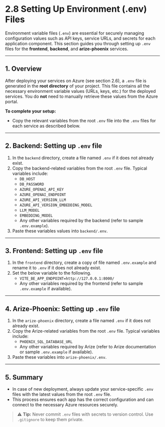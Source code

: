 # 2.8 Setting Up Environment (.env) Files

Environment variable files (`.env`) are essential for securely managing configuration values such as API keys, service URLs, and secrets for each application component. This section guides you through setting up `.env` files for the **frontend**, **backend**, and **arize-phoenix** services.

---

## 1. Overview

After deploying your services on Azure (see section 2.6), a `.env` file is generated in the **root directory** of your project. This file contains all the necessary environment variable values (URLs, keys, etc.) for the deployed services. You do **not** need to manually retrieve these values from the Azure portal.

**To complete your setup:**
- Copy the relevant variables from the root `.env` file into the `.env` files for each service as described below.

---

## 2. Backend: Setting up `.env` file

1. In the `backend` directory, create a file named `.env` if it does not already exist.
2. Copy the backend-related variables from the root `.env` file. Typical variables include:
    - `DB_HOST`
    - `DB_PASSWORD`
    - `AZURE_OPENAI_API_KEY`
    - `AZURE_OPENAI_ENDPOINT`
    - `AZURE_API_VERSION_LLM`
    - `AZURE_API_VERSION_EMBEDDING_MODEL`
    - `LLM_MODEL`
    - `EMBEDDING_MODEL`
    - Any other variables required by the backend (refer to sample `.env.example`).
3. Paste these variables values into `backend/.env`.

---

## 3. Frontend: Setting up `.env` file

1. In the `frontend` directory, create a copy of file named `.env.example` and rename it to `.env` if it does not already exist.
2. Set the below variable to the following.
    - `VITE_BE_APP_ENDPOINT=http://127.0.0.1:8000/`
    - Any other variables required by the frontend (refer to sample `.env.example` if available).

---

## 4. Arize-Phoenix: Setting up `.env` file

1. In the `arize-phoenix` directory, create a file named `.env` if it does not already exist.
2. Copy the Arize-related variables from the root `.env` file. Typical variables include:
    - `PHOENIX_SQL_DATABASE_URL`
    - Any other variables required by Arize (refer to Arize documentation or sample `.env.example` if available).
3. Paste these variables into `arize-phoenix/.env`.

---

## 5. Summary

- In case of new deployment, always update your service-specific `.env` files with the latest values from the root `.env` file.
- This process ensures each app has the correct configuration and can connect to the necessary Azure resources securely.

> ⚠️ **Tip:** Never commit `.env` files with secrets to version control. Use `.gitignore` to keep them private.
